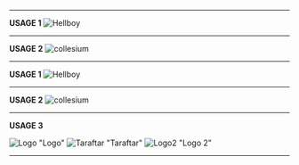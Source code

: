 ***
**USAGE 1**
![Hellboy](/home/gokayburuc/Documents/MARKDOWN_KOANS/IMAGE/hellboy.jpg)  

*** 
**USAGE 2**
![collesium](/home/gokayburuc/Documents/MARKDOWN_KOANS/IMAGE/collesium.jpg "Collesium - Rome")
***
**USAGE 1**
![Hellboy](/home/gokayburuc/Documents/MARKDOWN_KOANS/IMAGE/hellboy.jpg)  

*** 
**USAGE 2**
![collesium](/home/gokayburuc/Documents/MARKDOWN_KOANS/IMAGE/collesium.jpg "Collesium - Rome")


***
**USAGE 3**

![Logo][1] "Logo"
![Taraftar][2] "Taraftar"
![Logo2][3] "Logo 2"

[1]: /home/gokayburuc/Documents/MARKDOWN_KOANS/IMAGE/KIRKLARELISPOR/logo.jpg "Logo"
[2]: /home/gokayburuc/Documents/MARKDOWN_KOANS/IMAGE/KIRKLARELISPOR/taraftar.jpg "Taraftar"
[3]: /home/gokayburuc/Documents/MARKDOWN_KOANS/IMAGE/KIRKLARELISPOR/logo2.jpg "logo2"

***